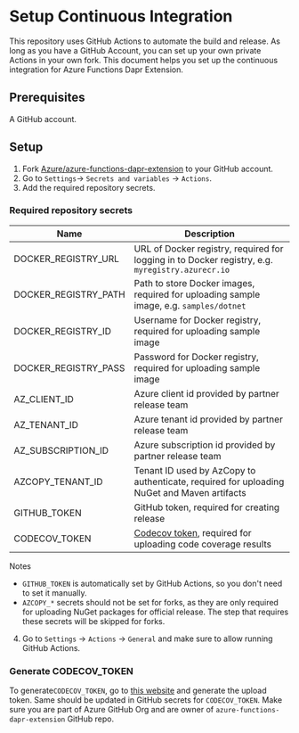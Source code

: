 # Setup Continuous Integration

This repository uses GitHub Actions to automate the build and release. As long as you have a GitHub Account, you can set up your own private Actions in your own fork. This document helps you set up the continuous integration for Azure Functions Dapr Extension.

## Prerequisites

A GitHub account.

## Setup

1. Fork [Azure/azure-functions-dapr-extension](https://github.com/Azure/azure-functions-dapr-extension) to your GitHub account.
2. Go to `Settings`-> `Secrets and variables` -> `Actions`.
3. Add the required repository secrets.

### Required repository secrets

| Name | Description |
|--|--|
| DOCKER_REGISTRY_URL | URL of Docker registry, required for logging in to Docker registry, e.g. `myregistry.azurecr.io` |
| DOCKER_REGISTRY_PATH | Path to store Docker images, required for uploading sample image, e.g. `samples/dotnet` |
| DOCKER_REGISTRY_ID | Username for Docker registry, required for uploading sample image |
| DOCKER_REGISTRY_PASS | Password for Docker registry, required for uploading sample image |
| AZ_CLIENT_ID | Azure client id provided by partner release team |
| AZ_TENANT_ID | Azure tenant id provided by partner release team |
| AZ_SUBSCRIPTION_ID | Azure subscription id provided by partner release team |
| AZCOPY_TENANT_ID | Tenant ID used by AzCopy to authenticate, required for uploading NuGet and Maven artifacts |
| GITHUB_TOKEN | GitHub token, required for creating release |
| CODECOV_TOKEN | [Codecov token](#generate-codecov_token), required for uploading code coverage results |

Notes
- `GITHUB_TOKEN` is automatically set by GitHub Actions, so you don't need to set it manually.
- `AZCOPY_*` secrets should not be set for forks, as they are only required for uploading NuGet packages for official release. The step that requires these secrets will be skipped for forks.

4. Go to `Settings` -> `Actions` -> `General` and make sure to allow running GitHub Actions.

### Generate CODECOV_TOKEN
To generate`CODECOV_TOKEN`, go to [this website](https://app.codecov.io/github/azure/azure-functions-dapr-extension/settings) and generate the upload token. Same should be updated in GitHub secrets for `CODECOV_TOKEN`. Make sure you are part of Azure GitHub Org and are owner of `azure-functions-dapr-extension` GitHub repo.


